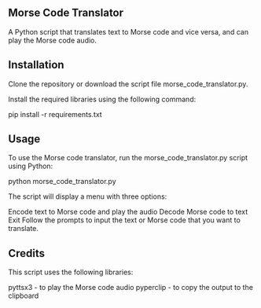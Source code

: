 ## Morse Code Translator

A Python script that translates text to Morse code and vice versa, and can play the Morse code audio.

## Installation


Clone the repository or download the script file morse_code_translator.py.

Install the required libraries using the following command:

pip install -r requirements.txt

## Usage
To use the Morse code translator, run the morse_code_translator.py script using Python:

python morse_code_translator.py


The script will display a menu with three options:

Encode text to Morse code and play the audio
Decode Morse code to text
Exit
Follow the prompts to input the text or Morse code that you want to translate.

## Credits
This script uses the following libraries:

pyttsx3 - to play the Morse code audio
pyperclip - to copy the output to the clipboard

